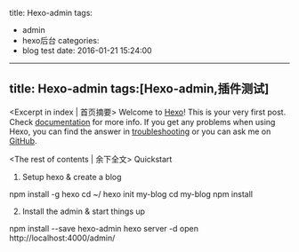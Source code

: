 title: Hexo-admin
tags:
  - admin
  - hexo后台
categories:
  - blog test
date: 2016-01-21 15:24:00
---
title: Hexo-admin
tags:[Hexo-admin,插件测试]
---
<Excerpt in index | 首页摘要>
Welcome to [Hexo](https://hexo.io/)! This is your very first post. Check [documentation](https://hexo.io/docs/) for more info. If you get any problems when using Hexo, you can find the answer in [troubleshooting](https://hexo.io/docs/troubleshooting.html) or you can ask me on [GitHub](https://github.com/hexojs/hexo/issues).
<!-- more -->
<The rest of contents | 余下全文>
Quickstart
1. Setup hexo & create a blog

npm install -g hexo
cd ~/
hexo init my-blog
cd my-blog
npm install

2. Install the admin & start things up

npm install --save hexo-admin
hexo server -d
open http://localhost:4000/admin/